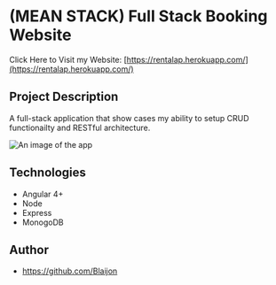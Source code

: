 ﻿# (MEAN STACK) Full Stack Booking Website

Click Here to Visit my Website: [https://rentalap.herokuapp.com/](https://rentalap.herokuapp.com/)

## Project Description

A full-stack application that show cases my ability to setup CRUD functionailty and RESTful architecture.  

![An image of the app](http://blaijonheads.com/images/works/work_3.jpg)

## Technologies
* Angular 4+
* Node
* Express
* MonogoDB
## Author
* https://github.com/Blaijon
